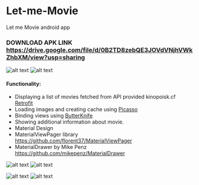 # Let-me-Movie
Let me Movie android app
### DOWNLOAD APK LINK https://drive.google.com/file/d/0B2TD8zebQE3JOVdVNjhVWkZhbXM/view?usp=sharing

![alt text](https://pp.vk.me/c630028/v630028401/4c270/Svs1yBzlaXc.jpg "LetMeMovie")
![alt text](https://pp.vk.me/c630028/v630028401/4c268/vHHtlnTOr88.jpg)

#### Functionality:
* Displaying a list of movies fetched from API provided kinopoisk.cf  [Retrofit](http://square.github.io/retrofit/)
* Loading images and creating cache using [Picasso](http://square.github.io/picasso/)
* Binding views using [ButterKnife](http://jakewharton.github.io/butterknife/)
* Showing additional information about movie.
* Material Design
* MaterialViewPager library https://github.com/florent37/MaterialViewPager
* MaterialDrawer by Mike Penz https://github.com/mikepenz/MaterialDrawer

![alt text](https://pp.vk.me/c630028/v630028401/4c208/qCbdHdu8AIc.jpgg "Screenshots")
![alt text](https://pp.vk.me/c630028/v630028401/4c210/jz_jKKBCB3s.jpg "Screenshots")

![alt text](https://pp.vk.me/c630028/v630028401/4c270/Svs1yBzlaXc.jpg "Screenshots")
![alt text](https://pp.vk.me/c630028/v630028401/4c268/vHHtlnTOr88.jpg "Screenshots")
